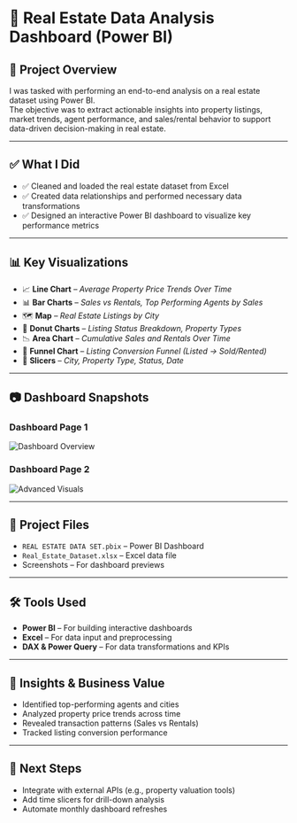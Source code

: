 # 🏡 Real Estate Data Analysis Dashboard (Power BI)

## 📌 Project Overview

I was tasked with performing an end-to-end analysis on a real estate dataset using Power BI.  
The objective was to extract actionable insights into property listings, market trends, agent performance, and sales/rental behavior to support data-driven decision-making in real estate.

---

## ✅ What I Did

- ✅ Cleaned and loaded the real estate dataset from Excel  
- ✅ Created data relationships and performed necessary data transformations  
- ✅ Designed an interactive Power BI dashboard to visualize key performance metrics  

---

## 📊 Key Visualizations

- 📈 **Line Chart** – _Average Property Price Trends Over Time_  
- 📊 **Bar Charts** – _Sales vs Rentals, Top Performing Agents by Sales_  
- 🗺️ **Map** – _Real Estate Listings by City_  
- 🍩 **Donut Charts** – _Listing Status Breakdown, Property Types_  
- 📉 **Area Chart** – _Cumulative Sales and Rentals Over Time_  
- 🔽 **Funnel Chart** – _Listing Conversion Funnel (Listed → Sold/Rented)_  
- 🧩 **Slicers** – _City, Property Type, Status, Date_

---

## 📷 Dashboard Snapshots

### Dashboard Page 1  
![Dashboard Overview](.Capture.png)

### Dashboard Page 2  
![Advanced Visuals](.CaptureGG.png)

---

## 📂 Project Files

- `REAL ESTATE DATA SET.pbix` – Power BI Dashboard  
- `Real_Estate_Dataset.xlsx` – Excel data file  
- Screenshots – For dashboard previews  

---

## 🛠 Tools Used

- **Power BI** – For building interactive dashboards  
- **Excel** – For data input and preprocessing  
- **DAX & Power Query** – For data transformations and KPIs  

---

## 🧠 Insights & Business Value

- Identified top-performing agents and cities  
- Analyzed property price trends across time  
- Revealed transaction patterns (Sales vs Rentals)  
- Tracked listing conversion performance  

---

## 🚀 Next Steps

- Integrate with external APIs (e.g., property valuation tools)  
- Add time slicers for drill-down analysis  
- Automate monthly dashboard refreshes  
